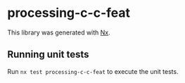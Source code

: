 # processing-c-c-feat

This library was generated with [Nx](https://nx.dev).

## Running unit tests

Run `nx test processing-c-c-feat` to execute the unit tests.

